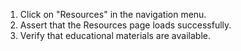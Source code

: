1. Click on "Resources" in the navigation menu.
2. Assert that the Resources page loads successfully.
3. Verify that educational materials are available.
